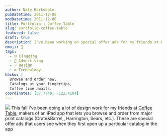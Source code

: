 ```yaml
---
author: Nate Barksdale
pubDatetime: 2011-12-06
modDatetime: 2011-12-06
title: Portfolio | Coffee Table
slug: portfolio-coffee-table
featured: false
draft: true
description: I've been working on special offer ads for my friends at Coffee Table.
emoji: 📖
tags:
  - 🌐 Blogging
  - 🎨 Advertising
  - 💡 Design
  - ⚙️ Technology
haiku: |
  Browse and order now,  
  Catalogs at your fingertips,  
  Coffee time awaits.
coordinates: [37.7749, -122.4194]
---
```


![](https://www.natebarksdale.com/wp-content/uploads/2011/12/ct_ads.jpg) This fall I've been doing a lot of design work for my friends at [Coffee Table](http://web.archive.org/web/20180210124947/http://coffeetable.com:80/), makers of an iPad app that lets you browse and order from major print catalogs (Crate&Barrel;, Harrington, Sears, etc.). These are special offer ads that users see when they first open up a particular catalog in the app
